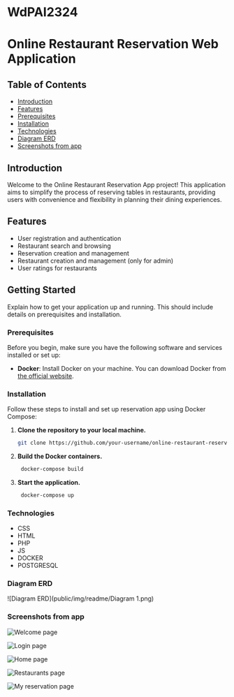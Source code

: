 # WdPAI2324

# Online Restaurant Reservation Web Application

## Table of Contents

- [Introduction](#introduction)
- [Features](#features)
- [Prerequisites](#prerequisites)
- [Installation](#installation)
- [Technologies](#technologies)
- [Diagram ERD](#diagram-erd)
- [Screenshots from app](#screenshots-from-app)

## Introduction

Welcome to the Online Restaurant Reservation App project! This application aims to simplify the process of reserving tables in restaurants, providing users with convenience and flexibility in planning their dining experiences.

## Features

- User registration and authentication
- Restaurant search and browsing
- Reservation creation and management 
- Restaurant creation and management (only for admin)
- User ratings for restaurants

## Getting Started

Explain how to get your application up and running. This should include details on prerequisites and installation.

### Prerequisites

Before you begin, make sure you have the following software and services installed or set up:

- **Docker**: Install Docker on your machine. You can download Docker from [the official website](https://www.docker.com/get-started).

### Installation

Follow these steps to install and set up reservation app using Docker Compose:

1. **Clone the repository to your local machine.**
   ```bash
   git clone https://github.com/your-username/online-restaurant-reservation.git
   
2. **Build the Docker containers.**
   ```bash
    docker-compose build

3. **Start the application.**
   ```bash
    docker-compose up

### Technologies

- CSS
- HTML
- PHP
- JS
- DOCKER
- POSTGRESQL

### Diagram ERD

![Diagram ERD](public/img/readme/Diagram 1.png)

### Screenshots from app

![Welcome page](public/img/readme/welcome.png)

![Login page](public/img/readme/login.png)

![Home page](public/img/readme/home.png)

![Restaurants page](public/img/readme/restaurants.png)

![My reservation page](public/img/readme/reservation.png)

